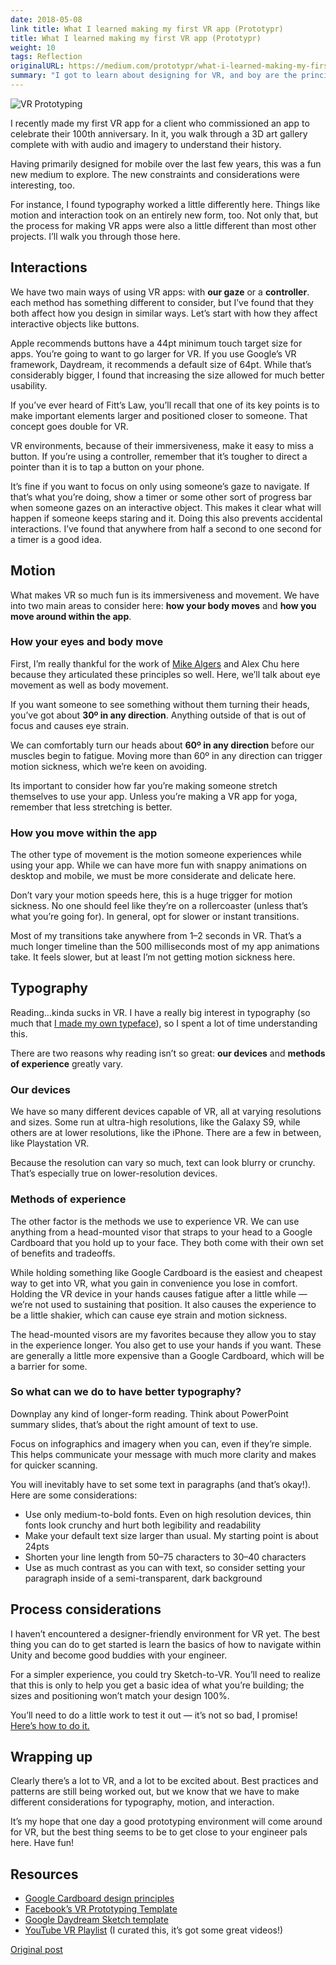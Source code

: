 ```yaml
---
date: 2018-05-08
link title: What I learned making my first VR app (Prototypr)
title: What I learned making my first VR app (Prototypr)
weight: 10
tags: Reflection
originalURL: https://medium.com/prototypr/what-i-learned-making-my-first-vr-app-e6c19a160342
summary: "I got to learn about designing for VR, and boy are the principles different there."
---
```


![VR Prototyping](/1CXpmVqUYLVDUVEYTKcAjBg.webp)

I recently made my first VR app for a client who commissioned an app to celebrate their 100th anniversary. In it, you walk through a 3D art gallery complete with with audio and imagery to understand their history.

Having primarily designed for mobile over the last few years, this was a fun new medium to explore. The new constraints and considerations were interesting, too.

For instance, I found typography worked a little differently here. Things like motion and interaction took on an entirely new form, too. Not only that, but the process for making VR apps were also a little different than most other projects. I’ll walk you through those here.

## Interactions

We have two main ways of using VR apps: with **our gaze** or a **controller**. each method has something different to consider, but I’ve found that they both affect how you design in similar ways. Let’s start with how they affect interactive objects like buttons.

Apple recommends buttons have a 44pt minimum touch target size for apps. You’re going to want to go larger for VR. If you use Google’s VR framework, Daydream, it recommends a default size of 64pt. While that’s considerably bigger, I found that increasing the size allowed for much better usability.

If you’ve ever heard of Fitt’s Law, you’ll recall that one of its key points is to make important elements larger and positioned closer to someone. That concept goes double for VR.

VR environments, because of their immersiveness, make it easy to miss a button. If you’re using a controller, remember that it’s tougher to direct a pointer than it is to tap a button on your phone.

It’s fine if you want to focus on only using someone’s gaze to navigate. If that’s what you’re doing, show a timer or some other sort of progress bar when someone gazes on an interactive object. This makes it clear what will happen if someone keeps staring and it. Doing this also prevents accidental interactions. I’ve found that anywhere from half a second to one second for a timer is a good idea.

## Motion

What makes VR so much fun is its immersiveness and movement. We have into two main areas to consider here: **how your body moves** and **how you move around within the app**.

### How your eyes and body move

First, I’m really thankful for the work of [Mike Algers](https://www.youtube.com/watch?v=id86HeV-Vb8&t=0s&list=PLzag1H05l3TI7yiOpxg0OmB5bjv_hEC_J&index=1) and Alex Chu here because they articulated these principles so well. Here, we’ll talk about eye movement as well as body movement.

If you want someone to see something without them turning their heads, you’ve got about **30º in any direction**. Anything outside of that is out of focus and causes eye strain.

We can comfortably turn our heads about **60º in any direction** before our muscles begin to fatigue. Moving more than 60º in any direction can trigger motion sickness, which we’re keen on avoiding.

Its important to consider how far you’re making someone stretch themselves to use your app. Unless you’re making a VR app for yoga, remember that less stretching is better.

### How you move within the app

The other type of movement is the motion someone experiences while using your app. While we can have more fun with snappy animations on desktop and mobile, we must be more considerate and delicate here.

Don’t vary your motion speeds here, this is a huge trigger for motion sickness. No one should feel like they’re on a rollercoaster (unless that’s what you’re going for). In general, opt for slower or instant transitions.

Most of my transitions take anywhere from 1–2 seconds in VR. That’s a much longer timeline than the 500 milliseconds most of my app animations take. It feels slower, but at least I’m not getting motion sickness here.

## Typography

Reading…kinda sucks in VR. I have a really big interest in typography (so much that [I made my own typeface](https://www.fontspring.com/fonts/joshua-mauldin/uptown-sans)), so I spent a lot of time understanding this.

There are two reasons why reading isn’t so great: **our devices** and **methods of experience** greatly vary.

### Our devices

We have so many different devices capable of VR, all at varying resolutions and sizes. Some run at ultra-high resolutions, like the Galaxy S9, while others are at lower resolutions, like the iPhone. There are a few in between, like Playstation VR.

Because the resolution can vary so much, text can look blurry or crunchy. That’s especially true on lower-resolution devices.

### Methods of experience

The other factor is the methods we use to experience VR. We can use anything from a head-mounted visor that straps to your head to a Google Cardboard that you hold up to your face. They both come with their own set of benefits and tradeoffs.

While holding something like Google Cardboard is the easiest and cheapest way to get into VR, what you gain in convenience you lose in comfort. Holding the VR device in your hands causes fatigue after a little while — we’re not used to sustaining that position. It also causes the experience to be a little shakier, which can cause eye strain and motion sickness.

The head-mounted visors are my favorites because they allow you to stay in the experience longer. You also get to use your hands if you want. These are generally a little more expensive than a Google Cardboard, which will be a barrier for some.

### So what can we do to have better typography?

Downplay any kind of longer-form reading. Think about PowerPoint summary slides, that’s about the right amount of text to use.

Focus on infographics and imagery when you can, even if they’re simple. This helps communicate your message with much more clarity and makes for quicker scanning.

You will inevitably have to set some text in paragraphs (and that’s okay!). Here are some considerations:

- Use only medium-to-bold fonts. Even on high resolution devices, thin fonts look crunchy and hurt both legibility and readability
- Make your default text size larger than usual. My starting point is about 24pts
- Shorten your line length from 50–75 characters to 30–40 characters
- Use as much contrast as you can with text, so consider setting your paragraph inside of a semi-transparent, dark background

## Process considerations

I haven’t encountered a designer-friendly environment for VR yet. The best thing you can do to get started is learn the basics of how to navigate within Unity and become good buddies with your engineer.

For a simpler experience, you could try Sketch-to-VR. You’ll need to realize that this is only to help you get a basic idea of what you’re building; the sizes and positioning won’t match your design 100%.

You’ll need to do a little work to test it out — it’s not so bad, I promise! [Here’s how to do it.](https://blog.prototypr.io/sketch-plugin-sketch-to-vr-4e23ced47e6)

## Wrapping up

Clearly there’s a lot to VR, and a lot to be excited about. Best practices and patterns are still being worked out, but we know that we have to make different considerations for typography, motion, and interaction.

It’s my hope that one day a good prototyping environment will come around for VR, but the best thing seems to be to get close to your engineer pals here. Have fun!

## Resources

- [Google Cardboard design principles](https://designguidelines.withgoogle.com/cardboard/designing-for-google-cardboard/a-new-dimension.html)
- [Facebook’s VR Prototyping Template](https://facebook.design/vr-template)
- [Google Daydream Sketch template](https://developers.google.com/vr/design/sticker-sheet)
- [YouTube VR Playlist](https://www.youtube.com/watch?v=id86HeV-Vb8&list=PLzag1H05l3TI7yiOpxg0OmB5bjv_hEC_J) (I curated this, it’s got some great videos!)


[Original post](https://medium.com/prototypr/what-i-learned-making-my-first-vr-app-e6c19a160342)
